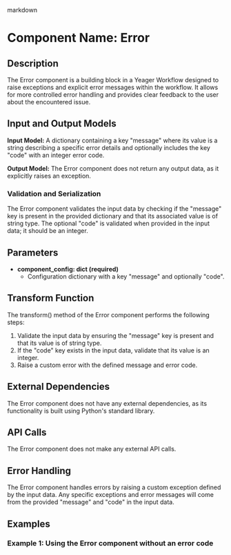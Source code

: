 markdown
# Component Name: Error

## Description

The Error component is a building block in a Yeager Workflow designed to raise exceptions and explicit error messages within the workflow. It allows for more controlled error handling and provides clear feedback to the user about the encountered issue.

## Input and Output Models

**Input Model:** A dictionary containing a key "message" where its value is a string describing a specific error details and optionally includes the key "code" with an integer error code.

**Output Model:** The Error component does not return any output data, as it explicitly raises an exception.

### Validation and Serialization

The Error component validates the input data by checking if the "message" key is present in the provided dictionary and that its associated value is of string type. The optional "code" is validated when provided in the input data; it should be an integer.

## Parameters

* **component_config: dict (required)**
  * Configuration dictionary with a key "message" and optionally "code".

## Transform Function

The transform() method of the Error component performs the following steps:

1. Validate the input data by ensuring the "message" key is present and that its value is of string type.
2. If the "code" key exists in the input data, validate that its value is an integer.
3. Raise a custom error with the defined message and error code.

## External Dependencies

The Error component does not have any external dependencies, as its functionality is built using Python's standard library.

## API Calls

The Error component does not make any external API calls.

## Error Handling

The Error component handles errors by raising a custom exception defined by the input data. Any specific exceptions and error messages will come from the provided "message" and "code" in the input data.

## Examples

### Example 1: Using the Error component without an error code

